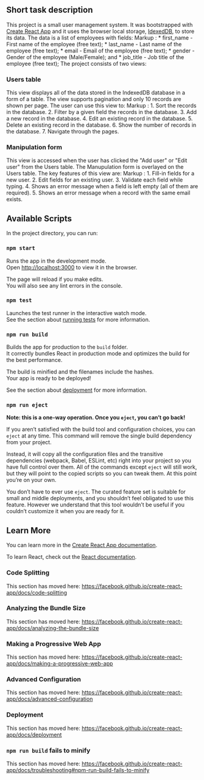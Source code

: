 ## Short task description
This project is a small user management system. It was bootstrapped with [Create React App](https://github.com/facebook/create-react-app) and it uses the browser local storage, [IdexedDB](https://developer.mozilla.org/en-US/docs/Web/API/IndexedDB_API), to store its data. The data is a list of employees with fields:
Markup :
	* first_name - First name of the employee (free text);
	* last_name - Last name of the employee (free text);
	* email - Email of the employee (free text);
	* gender - Gender of the employee (Male/Female); and
	* job_title - Job title of the employee (free text);
The project consists of two views:

### Users table
This view displays all of the data stored in the IndexedDB database in a form of a table. The view supports pagination and only 10 records are shown per page. The user can use this view to:
Markup :
 	1. Sort the records in the database.
	2. Filter by a given field the records in the database.
	3. Add a new record in the database.
	4. Edit an existing record in the database.
	5. Delete an existing record in the database.
	6. Show the number of records in the database.
	7. Navigate through the pages.

### Manipulation form
This view is accessed when the user has clicked the "Add user" or "Edit user" from the Users table. The Manupulation form is overlayed on the Users table. The key features of this view are:
Markup :
	1. Fill-in fields for a new user.
	2. Edit fields for an existing user.
	3. Validate each field while typing.
	4. Shows an error message when a field is left empty (all of them are required).
	5. Shows an error message when a record with the same email exists.

## Available Scripts

In the project directory, you can run:

### `npm start`

Runs the app in the development mode.<br />
Open [http://localhost:3000](http://localhost:3000) to view it in the browser.

The page will reload if you make edits.<br />
You will also see any lint errors in the console.

### `npm test`

Launches the test runner in the interactive watch mode.<br />
See the section about [running tests](https://facebook.github.io/create-react-app/docs/running-tests) for more information.

### `npm run build`

Builds the app for production to the `build` folder.<br />
It correctly bundles React in production mode and optimizes the build for the best performance.

The build is minified and the filenames include the hashes.<br />
Your app is ready to be deployed!

See the section about [deployment](https://facebook.github.io/create-react-app/docs/deployment) for more information.

### `npm run eject`

**Note: this is a one-way operation. Once you `eject`, you can’t go back!**

If you aren’t satisfied with the build tool and configuration choices, you can `eject` at any time. This command will remove the single build dependency from your project.

Instead, it will copy all the configuration files and the transitive dependencies (webpack, Babel, ESLint, etc) right into your project so you have full control over them. All of the commands except `eject` will still work, but they will point to the copied scripts so you can tweak them. At this point you’re on your own.

You don’t have to ever use `eject`. The curated feature set is suitable for small and middle deployments, and you shouldn’t feel obligated to use this feature. However we understand that this tool wouldn’t be useful if you couldn’t customize it when you are ready for it.

## Learn More

You can learn more in the [Create React App documentation](https://facebook.github.io/create-react-app/docs/getting-started).

To learn React, check out the [React documentation](https://reactjs.org/).

### Code Splitting

This section has moved here: https://facebook.github.io/create-react-app/docs/code-splitting

### Analyzing the Bundle Size

This section has moved here: https://facebook.github.io/create-react-app/docs/analyzing-the-bundle-size

### Making a Progressive Web App

This section has moved here: https://facebook.github.io/create-react-app/docs/making-a-progressive-web-app

### Advanced Configuration

This section has moved here: https://facebook.github.io/create-react-app/docs/advanced-configuration

### Deployment

This section has moved here: https://facebook.github.io/create-react-app/docs/deployment

### `npm run build` fails to minify

This section has moved here: https://facebook.github.io/create-react-app/docs/troubleshooting#npm-run-build-fails-to-minify

